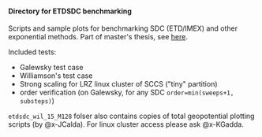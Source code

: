 #### Directory for ETDSDC benchmarking

Scripts and sample plots for benchmarking SDC (ETD/IMEX) and other exponential methods. Part of master's thesis, see [here](https://www.martin-schreiber.info/data/student_projects/2024_MA_elizaveta_boriskova.pdf).

Included tests:
- Galewsky test case
- Williamson's test case
- Strong scaling for LRZ linux cluster of SCCS ("tiny" partition)
- order verification (on Galewsky, for any SDC `order=min(sweeps+1, substeps)`)

`etdsdc_wil_15_M128` folser also contains copies of total geopotential plotting scripts (by @x-JCalda). For linux cluster access please ask @x-KGadda.
